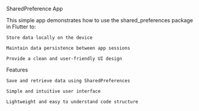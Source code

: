 SharedPreference App

This simple app demonstrates how to use the shared_preferences package in Flutter to:

    Store data locally on the device

    Maintain data persistence between app sessions

    Provide a clean and user-friendly UI design

Features

    Save and retrieve data using SharedPreferences

    Simple and intuitive user interface

    Lightweight and easy to understand code structure
